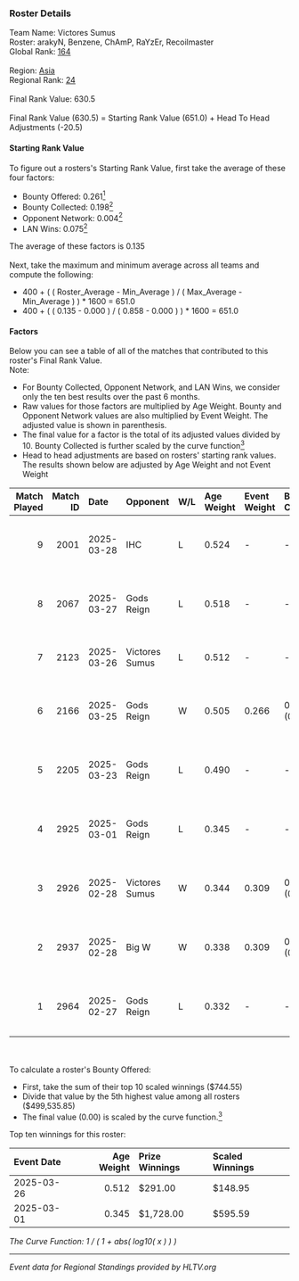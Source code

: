 ### Roster Details<br />
Team Name: Victores Sumus<br />
Roster: arakyN, Benzene, ChAmP, RaYzEr, Recoilmaster<br />
Global Rank: [164](../../standings_global_2025_07_07.md)<br />
<br />
Region: [Asia]( ../../standings_asia_2025_07_07.md)<br />
Regional Rank: [24]( ../../standings_asia_2025_07_07.md)<br />
<br />
Final Rank Value:  630.5<br />
<br />
Final Rank Value (630.5) = Starting Rank Value (651.0) + Head To Head Adjustments (-20.5)<br />

#### Starting Rank Value<br />
To figure out a rosters's Starting Rank Value, first take the average of these four factors:<br />
- Bounty Offered: 0.261[<sup>1</sup>](#table2)
- Bounty Collected: 0.198[<sup>2</sup>](#table1)
- Opponent Network: 0.004[<sup>2</sup>](#table1)
- LAN Wins: 0.075[<sup>2</sup>](#table1)

The average of these factors is 0.135<br />
<br />
Next, take the maximum and minimum average across all teams and compute the following:<br />
- 400 + ( ( Roster_Average - Min_Average ) / ( Max_Average - Min_Average ) ) * 1600 = 651.0
- 400 + ( ( 0.135 - 0.000 ) / ( 0.858 - 0.000 ) ) * 1600 = 651.0


#### Factors<br />
Below you can see a table of all of the matches that contributed to this roster's Final Rank Value.<br />
Note:<br />

- For Bounty Collected, Opponent Network, and LAN Wins, we consider only the ten best results over the past 6 months.
- Raw values for those factors are multiplied by Age Weight. Bounty and Opponent Network values are also multiplied by Event Weight. The adjusted value is shown in parenthesis.
- The final value for a factor is the total of its adjusted values divided by 10. Bounty Collected is further scaled by the curve function[<sup>3</sup>](#curveFunction)
- Head to head adjustments are based on rosters' starting rank values. The results shown below are adjusted by Age Weight and not Event Weight
<span id="table1"></span><br />


| Match Played | Match ID | Date       | Opponent       | W/L | Age Weight | Event Weight | Bounty Collected | Opponent Network | LAN Wins  | H2H Adj. | Roster                                       |
| -: | -: | :- | :- | :- | :- | :- | :- | :- | :- | -: | :- |
|            9 |     2001 | 2025-03-28 | IHC            | L   | 0.524      | -            | -                | -                | -         |    -7.78 | arakyN, Benzene, ChAmP, RaYzEr, Recoilmaster |
|            8 |     2067 | 2025-03-27 | Gods Reign     | L   | 0.518      | -            | -                | -                | -         |    -6.82 | arakyN, Benzene, ChAmP, RaYzEr, Recoilmaster |
|            7 |     2123 | 2025-03-26 | Victores Sumus | L   | 0.512      | -            | -                | -                | -         |    -8.60 | Benzene, ChAmP, p7, RaYzEr, Recoilmaster     |
|            6 |     2166 | 2025-03-25 | Gods Reign     | W   | 0.505      | 0.266        | 0.004 (0.000)    | 0.185 (0.025)    | 0 (0.000) |     9.63 | arakyN, Benzene, ChAmP, RaYzEr, Recoilmaster |
|            5 |     2205 | 2025-03-23 | Gods Reign     | L   | 0.490      | -            | -                | -                | -         |    -6.30 | arakyN, Benzene, ChAmP, RaYzEr, Recoilmaster |
|            4 |     2925 | 2025-03-01 | Gods Reign     | L   | 0.345      | -            | -                | -                | -         |    -4.59 | arakyN, Benzene, ChAmP, RaYzEr, Recoilmaster |
|            3 |     2926 | 2025-02-28 | Victores Sumus | W   | 0.344      | 0.309        | 0.003 (0.000)    | 0.134 (0.014)    | 1 (0.344) |     5.15 | arakyN, Benzene, ChAmP, RaYzEr, Recoilmaster |
|            2 |     2937 | 2025-02-28 | Big W          | W   | 0.338      | 0.309        | 0.000 (0.000)    | 0.000 (0.000)    | 1 (0.338) |     3.27 | arakyN, Benzene, ChAmP, RaYzEr, Recoilmaster |
|            1 |     2964 | 2025-02-27 | Gods Reign     | L   | 0.332      | -            | -                | -                | -         |    -4.49 | arakyN, Benzene, ChAmP, RaYzEr, Recoilmaster |

<br />
<span id="table2"></span><br />
To calculate a roster's Bounty Offered:<br />

- First, take the sum of their top 10 scaled winnings ($744.55)
- Divide that value by the 5th highest value among all rosters ($499,535.85)
- The final value (0.00) is scaled by the curve function.[<sup>3</sup>](#curveFunction)

Top ten winnings for this roster:<br />

| Event Date | Age Weight | Prize Winnings | Scaled Winnings |
| :- | -: | :- | :- |
| 2025-03-26 |      0.512 | $291.00        | $148.95         |
| 2025-03-01 |      0.345 | $1,728.00      | $595.59         |


<span id="curveFunction"></span>_The Curve Function: 1 / ( 1 + abs( log10( x ) ) )_<br />

---
_Event data for Regional Standings provided by HLTV.org_<br />

